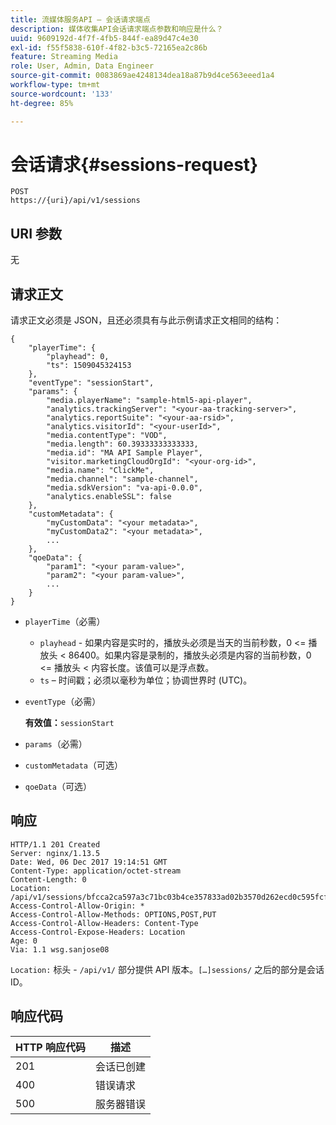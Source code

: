 ```yaml
---
title: 流媒体服务API — 会话请求端点
description: 媒体收集API会话请求端点参数和响应是什么？
uuid: 9609192d-4f7f-4fb5-844f-ea89d47c4e30
exl-id: f55f5838-610f-4f82-b3c5-72165ea2c86b
feature: Streaming Media
role: User, Admin, Data Engineer
source-git-commit: 0083869ae4248134dea18a87b9d4ce563eeed1a4
workflow-type: tm+mt
source-wordcount: '133'
ht-degree: 85%

---
```


# 会话请求{#sessions-request}

```
POST 
https://{uri}/api/v1/sessions
```

## URI 参数

无

## 请求正文

请求正文必须是 JSON，且还必须具有与此示例请求正文相同的结构：

```
{ 
    "playerTime": { 
        "playhead": 0, 
        "ts": 1509045324153 
    }, 
    "eventType": "sessionStart", 
    "params": { 
        "media.playerName": "sample-html5-api-player", 
        "analytics.trackingServer": "<your-aa-tracking-server>", 
        "analytics.reportSuite": "<your-aa-rsid>", 
        "analytics.visitorId": "<your-userId>", 
        "media.contentType": "VOD", 
        "media.length": 60.39333333333333, 
        "media.id": "MA API Sample Player", 
        "visitor.marketingCloudOrgId": "<your-org-id>", 
        "media.name": "ClickMe", 
        "media.channel": "sample-channel", 
        "media.sdkVersion": "va-api-0.0.0", 
        "analytics.enableSSL": false 
    }, 
    "customMetadata": { 
        "myCustomData": "<your metadata>", 
        "myCustomData2": "<your metadata>", 
        ... 
    }, 
    "qoeData": { 
        "param1": "<your param-value>", 
        "param2": "<your param-value>", 
        ... 
    } 
}
```

* `playerTime`（必需）
   * `playhead` - 如果内容是实时的，播放头必须是当天的当前秒数，0 &lt;= 播放头 &lt; 86400。如果内容是录制的，播放头必须是内容的当前秒数，0 &lt;= 播放头 &lt; 内容长度。该值可以是浮点数。
   * `ts` – 时间戳；必须以毫秒为单位；协调世界时 (UTC)。
* `eventType`（必需）

  **有效值：**`sessionStart`
* `params`（必需）
* `customMetadata`（可选）
* `qoeData`（可选）

## 响应

```
HTTP/1.1 201 Created 
Server: nginx/1.13.5 
Date: Wed, 06 Dec 2017 19:14:51 GMT 
Content-Type: application/octet-stream 
Content-Length: 0 
Location: /api/v1/sessions/bfcca2ca597a3c71bc03b4ce357833ad02b3570d262ecd0c595fcf8f2ae4df58 
Access-Control-Allow-Origin: * 
Access-Control-Allow-Methods: OPTIONS,POST,PUT 
Access-Control-Allow-Headers: Content-Type 
Access-Control-Expose-Headers: Location 
Age: 0 
Via: 1.1 wsg.sanjose08
```

`Location:` 标头 - `/api/v1/` 部分提供 API 版本。`[…]sessions/` 之后的部分是会话 ID。

## 响应代码

| HTTP 响应代码 | 描述 |
|---|---|
| 201 | 会话已创建 |
| 400 | 错误请求 |
| 500 | 服务器错误 |
